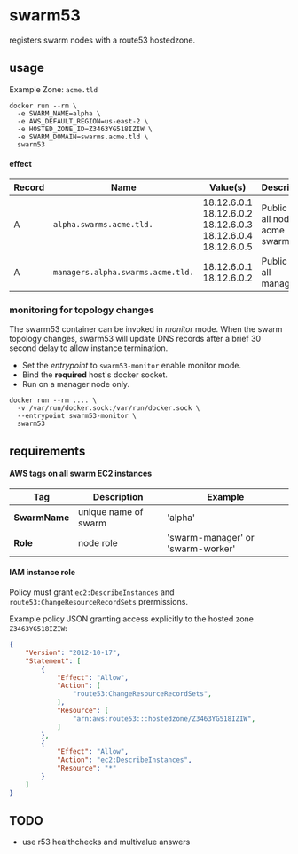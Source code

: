 # swarm53

registers swarm nodes with a route53 hostedzone.

## usage

Example Zone: `acme.tld`

```
docker run --rm \
  -e SWARM_NAME=alpha \
  -e AWS_DEFAULT_REGION=us-east-2 \
  -e HOSTED_ZONE_ID=Z3463YG518IZIW \
  -e SWARM_DOMAIN=swarms.acme.tld \
  swarm53
```

#### effect

Record | Name | Value(s) | Description
--- | --- | --- | ---
A | `alpha.swarms.acme.tld.` | 18.12.6.0.1 18.12.6.0.2 18.12.6.0.3 18.12.6.0.4 18.12.6.0.5 | Public IP of all nodes in acme swarm
A | `managers.alpha.swarms.acme.tld.` | 18.12.6.0.1 18.12.6.0.2 | Public IP of all managers


### monitoring for topology changes

The swarm53 container can be invoked in *monitor* mode. When the swarm topology
changes, swarm53 will update DNS records after a brief 30 second delay to allow
instance termination.

* Set the _entrypoint_ to `swarm53-monitor` enable monitor mode.
* Bind the **required** host's docker socket.
* Run on a manager node only.

```
docker run --rm .... \
  -v /var/run/docker.sock:/var/run/docker.sock \
  --entrypoint swarm53-monitor \
  swarm53
```

## requirements

#### AWS tags on all swarm EC2 instances

Tag | Description | Example
--- | --- | ---
**SwarmName** | unique name of swarm | 'alpha'
**Role** | node role | 'swarm-manager' or 'swarm-worker'

#### IAM instance role

Policy must grant `ec2:DescribeInstances` and `route53:ChangeResourceRecordSets` prermissions.

Example policy JSON granting access explicitly to the hosted zone `Z3463YG518IZIW`:
```json
{
    "Version": "2012-10-17",
    "Statement": [
        {
            "Effect": "Allow",
            "Action": [
                "route53:ChangeResourceRecordSets",
            ],
            "Resource": [
                "arn:aws:route53:::hostedzone/Z3463YG518IZIW",
            ]
        },
        {
            "Effect": "Allow",
            "Action": "ec2:DescribeInstances",
            "Resource": "*"
        }
    ]
}
```
## TODO
* use r53 healthchecks and multivalue answers
